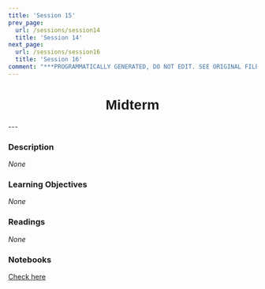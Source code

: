 ```yaml
---
title: 'Session 15'
prev_page:
  url: /sessions/session14
  title: 'Session 14'
next_page:
  url: /sessions/session16
  title: 'Session 16'
comment: "***PROGRAMMATICALLY GENERATED, DO NOT EDIT. SEE ORIGINAL FILES IN /content***"
---
```

<h1  style="font-family:  Verdana,  Geneva,  sans-serif;  text-align:center">Midterm  </h1> 
--- 
 
###  Description 
*None* 
 
###  Learning  Objectives 
*None* 
 
###  Readings 
*None* 
 
###  Notebooks 
[Check  here](https://rpi-data.github.io/course-intro-ml-app/sessions/notebooks.html)
